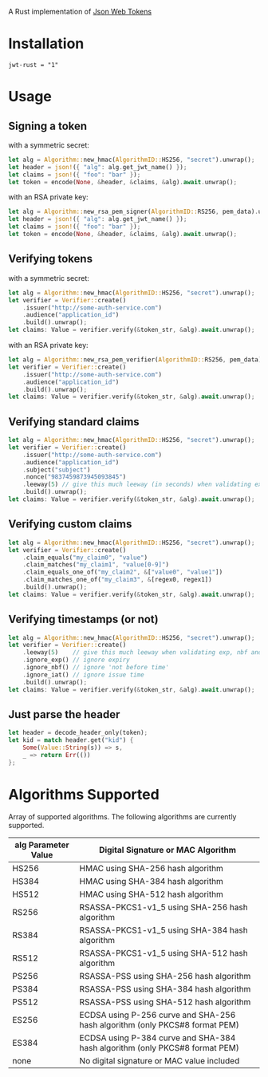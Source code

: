 
A Rust implementation of [Json Web Tokens](https://tools.ietf.org/html/rfc7519)

# Installation

```
jwt-rust = "1"
```

# Usage

## Signing a token

with a symmetric secret:
```rust
let alg = Algorithm::new_hmac(AlgorithmID::HS256, "secret").unwrap();
let header = json!({ "alg": alg.get_jwt_name() });
let claims = json!({ "foo": "bar" });
let token = encode(None, &header, &claims, &alg).await.unwrap();
```

with an RSA private key:
```rust
let alg = Algorithm::new_rsa_pem_signer(AlgorithmID::RS256, pem_data).unwrap();
let header = json!({ "alg": alg.get_jwt_name() });
let claims = json!({ "foo": "bar" });
let token = encode(None, &header, &claims, &alg).await.unwrap();
```

## Verifying tokens

with a symmetric secret:
```rust
let alg = Algorithm::new_hmac(AlgorithmID::HS256, "secret").unwrap();
let verifier = Verifier::create()
    .issuer("http://some-auth-service.com")
    .audience("application_id")
    .build().unwrap();
let claims: Value = verifier.verify(&token_str, &alg).await.unwrap();
```

with an RSA private key:
```rust
let alg = Algorithm::new_rsa_pem_verifier(AlgorithmID::RS256, pem_data).unwrap();
let verifier = Verifier::create()
    .issuer("http://some-auth-service.com")
    .audience("application_id")
    .build().unwrap();
let claims: Value = verifier.verify(&token_str, &alg).await.unwrap();
```

## Verifying standard claims
```rust
let alg = Algorithm::new_hmac(AlgorithmID::HS256, "secret").unwrap();
let verifier = Verifier::create()
    .issuer("http://some-auth-service.com")
    .audience("application_id")
    .subject("subject")
    .nonce("9837459873945093845")
    .leeway(5) // give this much leeway (in seconds) when validating exp, nbf and iat claims
    .build().unwrap();
let claims: Value = verifier.verify(&token_str, &alg).await.unwrap();
```

## Verifying custom claims
```rust
let alg = Algorithm::new_hmac(AlgorithmID::HS256, "secret").unwrap();
let verifier = Verifier::create()
    .claim_equals("my_claim0", "value")
    .claim_matches("my_claim1", "value[0-9]")
    .claim_equals_one_of("my_claim2", &["value0", "value1"])
    .claim_matches_one_of("my_claim3", &[regex0, regex1])
    .build().unwrap();
let claims: Value = verifier.verify(&token_str, &alg).await.unwrap();
```

## Verifying timestamps (or not)
```rust
let alg = Algorithm::new_hmac(AlgorithmID::HS256, "secret").unwrap();
let verifier = Verifier::create()
    .leeway(5)    // give this much leeway when validating exp, nbf and iat claims
    .ignore_exp() // ignore expiry
    .ignore_nbf() // ignore 'not before time'
    .ignore_iat() // ignore issue time
    .build().unwrap();
let claims: Value = verifier.verify(&token_str, &alg).await.unwrap();
```

## Just parse the header
```rust
let header = decode_header_only(token);
let kid = match header.get("kid") {
    Some(Value::String(s)) => s,
    _ => return Err(())
};
```


# Algorithms Supported

Array of supported algorithms. The following algorithms are currently supported.

alg Parameter Value | Digital Signature or MAC Algorithm
----------------|----------------------------
HS256 | HMAC using SHA-256 hash algorithm
HS384 | HMAC using SHA-384 hash algorithm
HS512 | HMAC using SHA-512 hash algorithm
RS256 | RSASSA-PKCS1-v1_5 using SHA-256 hash algorithm
RS384 | RSASSA-PKCS1-v1_5 using SHA-384 hash algorithm
RS512 | RSASSA-PKCS1-v1_5 using SHA-512 hash algorithm
PS256 | RSASSA-PSS using SHA-256 hash algorithm
PS384 | RSASSA-PSS using SHA-384 hash algorithm
PS512 | RSASSA-PSS using SHA-512 hash algorithm
ES256 | ECDSA using P-256 curve and SHA-256 hash algorithm (only PKCS#8 format PEM)
ES384 | ECDSA using P-384 curve and SHA-384 hash algorithm (only PKCS#8 format PEM)
none | No digital signature or MAC value included

